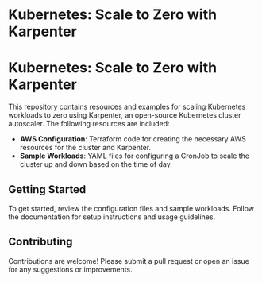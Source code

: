 # Kubernetes: Scale to Zero with Karpenter

# Kubernetes: Scale to Zero with Karpenter

This repository contains resources and examples for scaling Kubernetes workloads to zero using Karpenter, an open-source Kubernetes cluster autoscaler. The following resources are included:

- **AWS Configuration**: Terraform code for creating the necessary AWS resources for the cluster and Karpenter.
- **Sample Workloads**: YAML files for configuring a CronJob to scale the cluster up and down based on the time of day.

## Getting Started

To get started, review the configuration files and sample workloads. Follow the documentation for setup instructions and usage guidelines.

## Contributing

Contributions are welcome! Please submit a pull request or open an issue for any suggestions or improvements.
